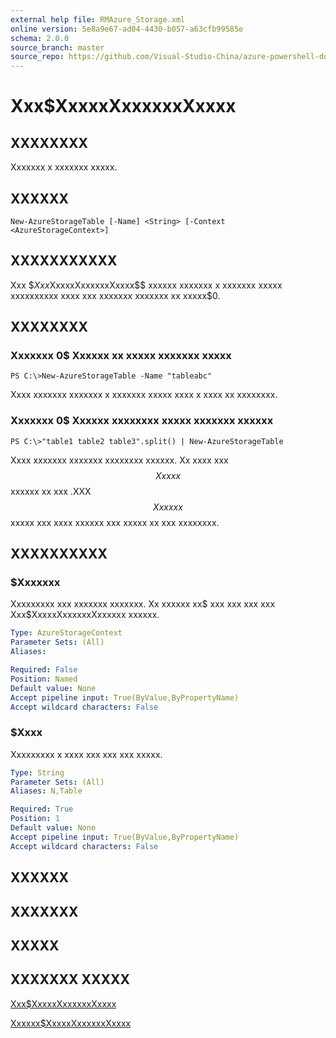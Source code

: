 ```yaml
---
external help file: RMAzure_Storage.xml
online version: 5e8a9e67-ad04-4430-b057-a63cfb99585e
schema: 2.0.0
source_branch: master
source_repo: https://github.com/Visual-Studio-China/azure-powershell-docs-int
---
```


# Xxx$XxxxxXxxxxxxXxxxx
## XXXXXXXX
Xxxxxxx x xxxxxxx xxxxx.

## XXXXXX

```
New-AzureStorageTable [-Name] <String> [-Context <AzureStorageContext>]
```

## XXXXXXXXXXX
Xxx $$Xxx$XxxxxXxxxxxxXxxxx$$ xxxxxx xxxxxxx x xxxxxxx xxxxx xxxxxxxxxx xxxx xxx xxxxxxx xxxxxxx xx xxxxx$0.

## XXXXXXXX

### Xxxxxxx 0$ Xxxxxx xx xxxxx xxxxxxx xxxxx
```
PS C:\>New-AzureStorageTable -Name "tableabc"
```

Xxxx xxxxxxx xxxxxxx x xxxxxxx xxxxx xxxx x xxxx xx xxxxxxxx.

### Xxxxxxx 0$ Xxxxxx xxxxxxxx xxxxx xxxxxxx xxxxxx
```
PS C:\>"table1 table2 table3".split() | New-AzureStorageTable
```

Xxxx xxxxxxx xxxxxxx xxxxxxxx xxxxxx.
Xx xxxx xxx $$Xxxxx$$ xxxxxx xx xxx .XXX $$Xxxxxx$$ xxxxx xxx xxxx xxxxxx xxx xxxxx xx xxx xxxxxxxx.

## XXXXXXXXXX

### $Xxxxxxx
Xxxxxxxxx xxx xxxxxxx xxxxxxx.
Xx xxxxxx xx$ xxx xxx xxx xxx Xxx$XxxxxXxxxxxxXxxxxxx xxxxxx.

```yaml
Type: AzureStorageContext
Parameter Sets: (All)
Aliases: 

Required: False
Position: Named
Default value: None
Accept pipeline input: True(ByValue,ByPropertyName)
Accept wildcard characters: False
```

### $Xxxx
Xxxxxxxxx x xxxx xxx xxx xxx xxxxx.

```yaml
Type: String
Parameter Sets: (All)
Aliases: N,Table

Required: True
Position: 1
Default value: None
Accept pipeline input: True(ByValue,ByPropertyName)
Accept wildcard characters: False
```

## XXXXXX

## XXXXXXX

## XXXXX

## XXXXXXX XXXXX

[Xxx$XxxxxXxxxxxxXxxxx](5e8a9e67-ad04-4430-b057-a63cfb99585e)

[Xxxxxx$XxxxxXxxxxxxXxxxx](f287198d-609e-4ac1-9221-9ce5453a732e)


